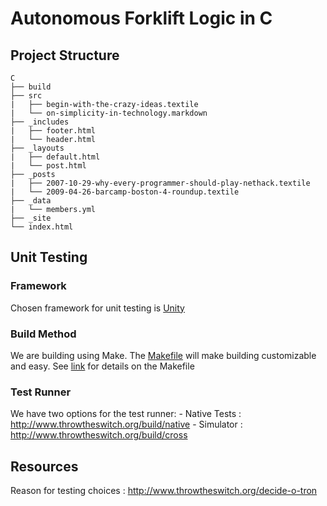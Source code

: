 # Autonomous Forklift Logic in C

## Project Structure
```
C
├── build
├── src
|   ├── begin-with-the-crazy-ideas.textile
|   └── on-simplicity-in-technology.markdown
├── _includes
|   ├── footer.html
|   └── header.html
├── _layouts
|   ├── default.html
|   └── post.html
├── _posts
|   ├── 2007-10-29-why-every-programmer-should-play-nethack.textile
|   └── 2009-04-26-barcamp-boston-4-roundup.textile
├── _data
|   └── members.yml
├── _site
└── index.html
```
## Unit Testing

### Framework
Chosen framework for unit testing is [Unity](http://www.throwtheswitch.org/unity)

### Build Method
We are building using Make. The [Makefile](./Makefile) will make building customizable and easy. See [link](http://www.throwtheswitch.org/build/make) for details on the Makefile 

### Test Runner
We have two options for the test runner: 
	- Native Tests : http://www.throwtheswitch.org/build/native
	- Simulator : http://www.throwtheswitch.org/build/cross
## Resources
Reason for testing choices : http://www.throwtheswitch.org/decide-o-tron

